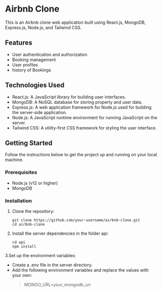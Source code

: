 # Airbnb Clone

This is an Airbnb clone web application built using React.js, MongoDB, Express.js, Node.js, and Tailwind CSS.

## Features

- User authentication and authorization
- Booking management
- User profiles
- history of Bookings

## Technologies Used

- React.js: A JavaScript library for building user interfaces.
- MongoDB: A NoSQL database for storing property and user data.
- Express.js: A web application framework for Node.js used for building the server-side application.
- Node.js: A JavaScript runtime environment for running JavaScript on the server.
- Tailwind CSS: A utility-first CSS framework for styling the user interface.

## Getting Started

Follow the instructions below to get the project up and running on your local machine.

### Prerequisites

- Node.js (v12 or higher)
- MongoDB

### Installation

1. Clone the repository:

   ```shell
   git clone https://github.com/your-username/airbnb-clone.git
   cd airbnb-clone

2. Install the server dependencies in the folder api:
    ```shell
    cd api
    npm install

3.Set up the environment variables:
  - Create a .env file in the server directory.
  - Add the following environment variables and replace the values with your own:
    > MONGO_URL=your_mongodb_uri




